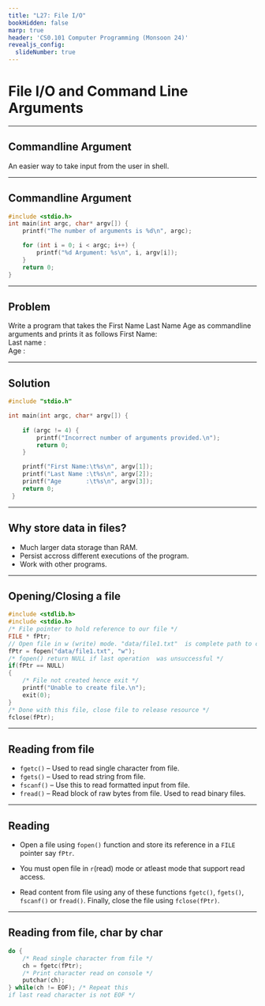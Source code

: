 ```yaml
---
title: "L27: File I/O"
bookHidden: false
marp: true
header: 'CS0.101 Computer Programming (Monsoon 24)'
revealjs_config:
  slideNumber: true
---
```


# File I/O and Command Line Arguments
---
## Commandline Argument

An easier way to take input from the user in shell.



---
## Commandline Argument

```c
#include <stdio.h>
int main(int argc, char* argv[]) {
    printf("The number of arguments is %d\n", argc);

    for (int i = 0; i < argc; i++) {
        printf("%d Argument: %s\n", i, argv[i]);    
    }
    return 0;
}
```
---
## Problem
Write a program that takes the First Name Last Name Age 
as commandline arguments and prints it as follows
  First Name: <first arg>   
  Last name : <sec arg>  
  Age       : <third arg>  

---
## Solution
```c
#include "stdio.h"

int main(int argc, char* argv[]) {
    
    if (argc != 4) {
        printf("Incorrect number of arguments provided.\n");
        return 0;
    }

    printf("First Name:\t%s\n", argv[1]);
    printf("Last Name :\t%s\n", argv[2]);
    printf("Age       :\t%s\n", argv[3]);
    return 0;
 }
```
---
## Why store data in files?

- Much larger data storage than RAM.
- Persist accross different executions of the program.
- Work with other programs.

---
## Opening/Closing a file

```c
#include <stdlib.h>
#include <stdio.h>
/* File pointer to hold reference to our file */
FILE * fPtr;
// Open file in w (write) mode. "data/file1.txt"  is complete path to create file
fPtr = fopen("data/file1.txt", "w");
/* fopen() return NULL if last operation  was unsuccessful */
if(fPtr == NULL)
{
    /* File not created hence exit */
    printf("Unable to create file.\n");
    exit(0);
}
/* Done with this file, close file to release resource */
fclose(fPtr);
```
---
## Reading from file

- `fgetc()` – Used to read single character from file.
- `fgets()` – Used to read string from file.
- `fscanf()` – Use this to read formatted input from file.
- `fread()` – Read block of raw bytes from file. Used to read binary files.

---
## Reading

- Open a file using `fopen()` function and store its reference in a `FILE` pointer say `fPtr`.
- You must open file in `r`(read) mode or atleast mode that support read access.

- Read content from file using any of these functions `fgetc()`, `fgets()`, `fscanf()` or `fread()`.
Finally, close the file using `fclose(fPtr)`.

---


## Reading from file, char by char

```c
do {
    /* Read single character from file */
    ch = fgetc(fPtr);
    /* Print character read on console */
    putchar(ch);
} while(ch != EOF); /* Repeat this 
if last read character is not EOF */
```
